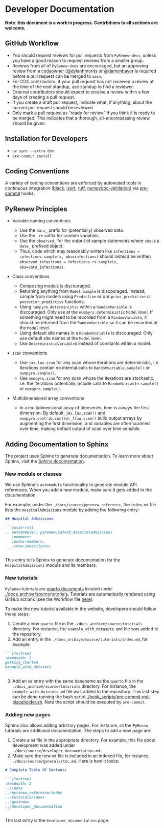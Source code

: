 # Developer Documentation

**Note: this document is a work in progress. Contrbitions to all sections are welcome.**

## GitHub Workflow

- You should request reviews for pull requests from `PyRenew-devs`, unless you have a good reason to request reviews from a smaller group.
- Reviews from all of `PyRenew-devs` are  encouraged, but an approving review from a [codeowner](https://github.com/CDCgov/PyRenew/blob/main/.github/CODEOWNERS) ([@dylanhmorris](https://github.com/dylanhmorris) or [@damonbayer](https://github.com/damonbayer) is required before a pull request can be merged to `main`.
- For CDC contributors: if your pull request has not received a review at the time of the next standup, use standup to find a reviewer.
- External contributors should expect to receive a review within a few days of creating a pull request.
- If you create a draft pull request, indicate what, if anything, about the current pull request should be reviewed.
- Only mark a pull request as “ready for review” if you think it is ready to be merged. This indicates that a thorough, all-encompassing review should be given.

## Installation for Developers

- `uv sync --extra dev`
- `pre-commit install`

## Coding Conventions

A variety of coding conventions are enforced by automated tools in continuous integration ([black](https://github.com/psf/black), [isort](https://github.com/PyCQA/isort), [ruff](https://github.com/astral-sh/ruff), [numpydoc-validation](https://github.com/numpy/numpydoc)) via [pre-commit](https://github.com/pre-commit/pre-commit) hooks.

## PyRenew Principles

- Variable naming conventions

  - Use the `data_` prefix for (potentially) observed data.
  - Use the `_rv` suffix for random variables.
  - Use the `observed_` for the output of sample statements where `obs` is a `data_` prefixed object.
  - Thus, code which may reasonably written like `infections = infections.sample(x, obs=infections)` should instead be written `observed_infections = infections_rv.sample(x, obs=data_infections)`.

- Class conventions

  - Composing models is discouraged.
  - Returning anything from `Model.sample` is discouraged. Instead, sample from models using `Predictive` or our `prior_predictive` or `posterior_predictive` functions.
  - Using `numpyro.deterministic` within a `RandomVariable` is discouraged. Only use at the `numpyro.deterministic` `Model` level. If something might need to be recorded from a `RandomVariable`, it should be returned from the `RandomVariable` so it can be recorded at the `Model` level.
  - Using default site names in a `RandomVariable` is discouraged. Only use default site names at the `Model` level.
  - Use `DeterministicVariable`s instead of constants within a model.

- `scan` conventions

  - Use `jax.lax.scan` for any scan whose iterations are deterministic, i.e. iterations contain no internal calls to `RandomVariable.sample()` or `numpyro.sample()`.
  - Use `numpyro.scan` for any scan whose the iterations are stochastic, i.e. the iterations potentially include calls to `RandomVariable.sample()` or `numpyro.sample()`.

- Multidimensional array conventions

  - In a multidimensional array of timeseries, time is always the first dimension. By default, `jax.lax.scan()` and `numpyro.contrib.control_flow.scan()` build output arrays by augmenting the first dimension, and variables are often scanned over time, making default output of scan over time sensible.

## Adding Documentation to Sphinx

The project uses Sphinx to generate documentation. To learn more about Sphinx, visit the [Sphinx documentation](https://www.sphinx-doc.org/en/master/).

### New module or classes
We use Sphinx's `automodule` functionality to generate module API references. When you add a new module, make sure it gets added to the documentation.

For example, under the `./docs/source/pyrenew_reference`, the `index.md` file lists the `HospitalAdmissions` module by adding the following entry:

````markdown
## Hospital Admissions

```{eval-rst}
.. automodule:: pyrenew.latent.hospitaladmissions
   :members:
   :undoc-members:
   :show-inheritance:
```
````

This entry tells Sphinx to generate documentation for the `HospitalAdmissions` module and its members.

### New tutorials

`PyRenew` tutorials are [quarto documents](https://quarto.org) located under [./docs_archive/source/tutorials](https://github.com/CDCgov/PyRenew/tree/main/docs_archive/source/tutorials). Tutorials are automatically rendered using GitHub actions (see the Workflow file [here](https://github.com/CDCgov/PyRenew/actions/workflows/website.yaml)).

To make the new tutorial available in the website, developers should follow these steps:

1. Create a new `quarto` file in the `./docs_archive/source/tutorials` directory. For instance, the `example_with_datasets.qmd` file was added to the repository.
2. Add an entry in the `./docs_archive/source/tutorials/index.md`, for example:

````markdown
```{toctree}
:maxdepth: 2
getting_started
example_with_datasets
```
````

3. Add an `md` entry with the same basename as the `quarto` file in the `./docs_archive/source/tutorials` directory. For instance, the `example_with_datasets.md` file was added to the repository. This last step can be done running the bash script [./hook_scripts/pre-commit-md-placeholder.sh](https://github.com/CDCgov/PyRenew/blob/main/hook_scripts/pre-commit-md-placeholder.sh). Note the script should be executed by `pre-commit`.

### Adding new pages

Sphinx also allows adding arbitrary pages. For instance, all the `PyRenew` tutorials are additional documentation. The steps to add a new page are:

1. Create a `md` file in the appropriate directory. For example, this file about development was added under `./docs/source/developer_documentation.md`.
2. Make sure the new `md` file is included in an indexed file, for instance, `./docs/source/general/ctoc.md`. Here is how it looks:

````markdown
# Complete Table Of Contents

```{toctree}
:maxdepth: 2
../index
../pyrenew_reference/index
../tutorials/index
../genindex
../developer_documentation
```
````

The last entry is the `developer_documentation` page.

